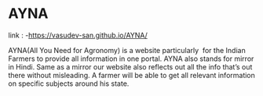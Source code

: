 # AYNA
link : -https://vasudev-san.github.io/AYNA/

AYNA(All You Need for Agronomy) is a website particularly  for the Indian Farmers to provide all information in one portal. AYNA also stands for mirror in Hindi. Same as a mirror our website also reflects out all the info that’s out there without misleading. A farmer will be able to get all relevant information on specific subjects around his state. 
